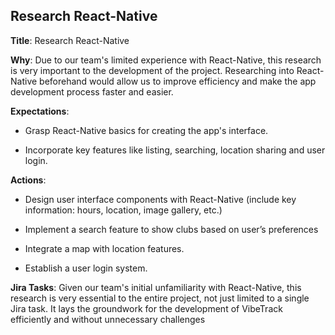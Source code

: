 ## Research React-Native

**Title**: Research React-Native

**Why**: Due to our team's limited experience with React-Native, this research is very important to the development of the project. Researching into React-Native beforehand would allow us to improve efficiency and make the app development process faster and easier.

**Expectations**:
* Grasp React-Native basics for creating the app's interface.

* Incorporate key features like listing, searching, location sharing and user login.

**Actions**:
* Design user interface components with React-Native (include key information: hours, location, image gallery, etc.) 

* Implement a search feature to show clubs based on user’s preferences

* Integrate a map with location features.

* Establish a user login system.

**Jira Tasks**: Given our team's initial unfamiliarity with React-Native, this research is very essential to the entire project, not just limited to a single Jira task. It lays the groundwork for the development of VibeTrack efficiently and without unnecessary challenges
